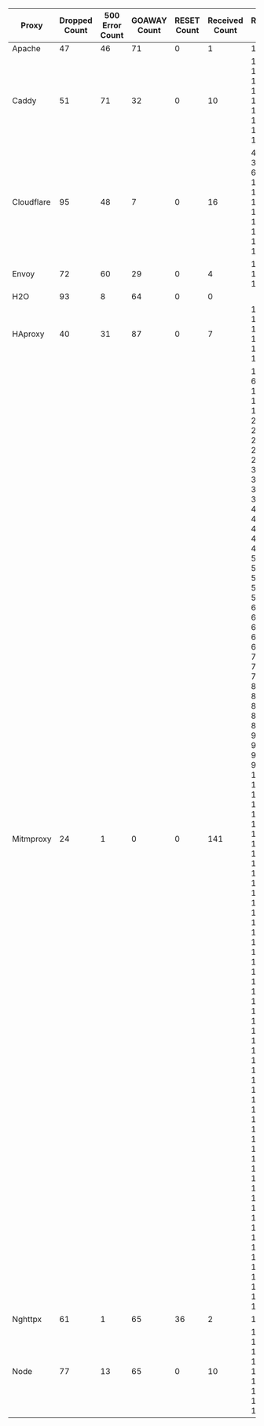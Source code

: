 | Proxy      | Dropped Count | 500 Error Count | GOAWAY Count | RESET Count | Received Count | Received Tests |
| ---------- | ------------- | --------------- | ------------ | ----------- | -------------- | -------------- |
| Apache     | 47            | 46              | 71           | 0           | 1              | 151 |
| Caddy      | 51            | 71              | 32           | 0           | 10             | 110, 135, 136, 137, 138, 139, 140, 141, 142, 151 |
| Cloudflare | 95            | 48              | 7            | 0           | 16             | 4, 8, 12, 38, 58, 61, 87, 110, 125, 126, 135, 136, 141, 149, 151, 156 |
| Envoy      | 72            | 60              | 29           | 0           | 4              | 110, 135, 136, 151 |
| H2O        | 93            | 8               | 64           | 0           | 0              |  |
| HAproxy    | 40            | 31              | 87           | 0           | 7              | 110, 126, 135, 136, 142, 151, 165 |
| Mitmproxy  | 24            | 1               | 0            | 0           | 141            | 1, 3, 4, 5, 6, 7, 8, 10, 11, 12, 13, 15, 17, 20, 21, 22, 23, 24, 25, 26, 27, 28, 29, 30, 31, 32, 35, 36, 37, 38, 39, 40, 41, 42, 43, 44, 45, 46, 47, 48, 49, 50, 51, 52, 53, 54, 55, 56, 57, 58, 59, 60, 61, 62, 63, 64, 65, 66, 67, 68, 69, 70, 71, 72, 73, 74, 75, 80, 81, 82, 83, 85, 86, 87, 88, 89, 90, 91, 92, 94, 95, 96, 97, 98, 99, 100, 101, 102, 103, 104, 105, 106, 107, 108, 110, 111, 112, 115, 116, 118, 119, 120, 124, 125, 126, 127, 128, 129, 130, 131, 132, 133, 134, 135, 136, 137, 138, 139, 140, 141, 142, 143, 145, 146, 148, 149, 150, 151, 153, 154, 155, 157, 158, 159, 160, 161, 162, 163, 164, 165, 166 |
| Nghttpx    | 61            | 1               | 65           | 36          | 2              | 110, 151 |
| Node       | 77            | 13              | 65           | 0           | 10             | 110, 128, 129, 131, 132, 133, 134, 135, 136, 151 |
